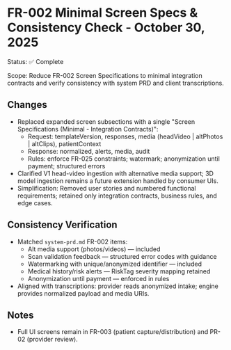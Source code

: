 # FR-002 Minimal Screen Specs & Consistency Check - October 30, 2025

Status: ✅ Complete

Scope: Reduce FR-002 Screen Specifications to minimal integration contracts and verify consistency with system PRD and client transcriptions.

## Changes

- Replaced expanded screen subsections with a single "Screen Specifications (Minimal - Integration Contracts)":
  - Request: templateVersion, responses, media (headVideo | altPhotos | altClips), patientContext
  - Response: normalized, alerts, media, audit
  - Rules: enforce FR-025 constraints; watermark; anonymization until payment; structured errors
- Clarified V1 head-video ingestion with alternative media support; 3D model ingestion remains a future extension handled by consumer UIs.
- Simplification: Removed user stories and numbered functional requirements; retained only integration contracts, business rules, and edge cases.

## Consistency Verification

- Matched `system-prd.md` FR-002 items:
  - Alt media support (photos/videos) — included
  - Scan validation feedback — structured error codes with guidance
  - Watermarking with unique/anonymized identifier — included
  - Medical history/risk alerts — RiskTag severity mapping retained
  - Anonymization until payment — enforced in rules
- Aligned with transcriptions: provider reads anonymized intake; engine provides normalized payload and media URIs.

## Notes

- Full UI screens remain in FR-003 (patient capture/distribution) and PR-02 (provider review).
